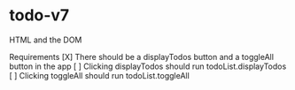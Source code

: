 # todo-v7
HTML and the DOM

Requirements
[X] There should be a displayTodos button and a toggleAll button in the app
[ ] Clicking displayTodos should run todoList.displayTodos
[ ] Clicking toggleAll should run todoList.toggleAll

